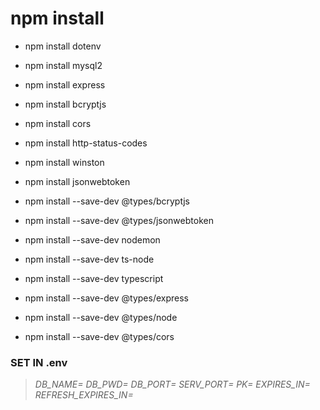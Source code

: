 # npm install

- npm install dotenv
- npm install mysql2
- npm install express
- npm install bcryptjs
- npm install cors
- npm install http-status-codes
- npm install winston
- npm install jsonwebtoken

- npm install --save-dev @types/bcryptjs
- npm install --save-dev @types/jsonwebtoken
- npm install --save-dev nodemon
- npm install --save-dev ts-node
- npm install --save-dev typescript
- npm install --save-dev @types/express
- npm install --save-dev @types/node
- npm install --save-dev @types/cors

### SET IN .env
> *DB_NAME=*
> *DB_PWD=*
> *DB_PORT=*
> *SERV_PORT=*
> *PK=*
> *EXPIRES_IN=*
> *REFRESH_EXPIRES_IN=*
